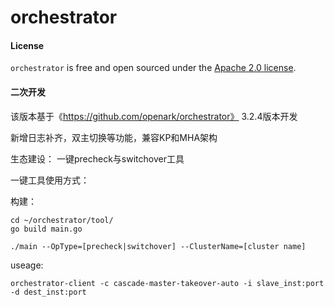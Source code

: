 # orchestrator

#### License

`orchestrator` is free and open sourced under the [Apache 2.0 license](LICENSE).

#### 二次开发

该版本基于《https://github.com/openark/orchestrator》 3.2.4版本开发

新增日志补齐，双主切换等功能，兼容KP和MHA架构

生态建设： 一键precheck与switchover工具

一键工具使用方式：

构建：

```shell
cd ~/orchestrator/tool/
go build main.go

./main --OpType=[precheck|switchover] --ClusterName=[cluster name]
```

useage:

`orchestrator-client -c cascade-master-takeover-auto -i slave_inst:port -d dest_inst:port`


